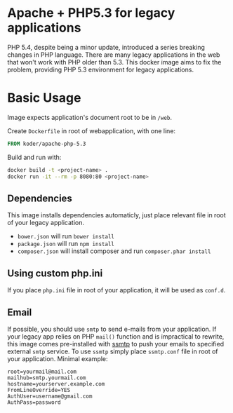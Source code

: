 # Apache + PHP5.3 for legacy applications

PHP 5.4, despite being a minor update, introduced a series breaking changes in PHP language. There are
many legacy applications in the web that won't work with PHP older than 5.3. This docker image aims
to fix the problem, providing PHP 5.3 environment for legacy applications.

# Basic Usage

Image expects application's document root to be in `/web`.  

Create `Dockerfile` in root of webapplication, with one line:

```Dockerfile
FROM koder/apache-php-5.3
```

Build and run with:
```bash
docker build -t <project-name> .
docker run -it --rm -p 8080:80 <project-name>
```

## Dependencies

This image installs dependencies automaticly, just place relevant file in root of your legacy application.

* `bower.json` will run `bower install`
* `package.json` will run `npm install`
* `composer.json` will install composer and run `composer.phar install`

## Using custom php.ini

If you place `php.ini` file in root of your application, it will be used as `conf.d`.


## Email

If possible, you should use `smtp` to send e-mails from your application. If your legacy app
relies on PHP `mail()` function and is impractical to rewrite, this image comes pre-installed
with [ssmtp](https://wiki.debian.org/sSMTP) to push your emails to specified external `smtp`
service. To use `ssmtp` simply place `ssmtp.conf` file in root of your application. Minimal
example:

```
root=yourmail@mail.com
mailhub=smtp.yourmail.com
hostname=yourserver.example.com
FromLineOverride=YES
AuthUser=username@gmail.com
AuthPass=password
```  
